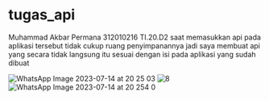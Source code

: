 # tugas_api
Muhammad Akbar Permana 312010216 TI.20.D2
saat memasukkan api pada aplikasi tersebut tidak cukup ruang penyimpanannya jadi saya membuat api yang secara tidak langsung itu sesuai dengan isi pada aplikasi yang sudah dibuat


![WhatsApp Image 2023-07-14 at 20 25 03](https://github.com/makbarpermana/tugas_api/assets/72698864/8cde1986-abfe-4966-b600-1c40251165b0)
![8](https://github.com/makbarpermana/tugas_api/assets/72698864/999b0b09-ec01-4e12-8e6c-65d4140eb8b8)
![WhatsApp Image 2023-07-14 at 20 254 0](https://github.com/makbarpermana/tugas_api/assets/72698864/7e9acf1c-ec6a-4dfe-94d5-9e9b9111676c)
